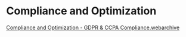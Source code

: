 # Compliance and Optimization


[Compliance and Optimization - GDPR & CCPA Compliance.webarchive](compliance_and_optimization/compliance_and_optimization__gdpr__ccpa_compliance.webarchive)